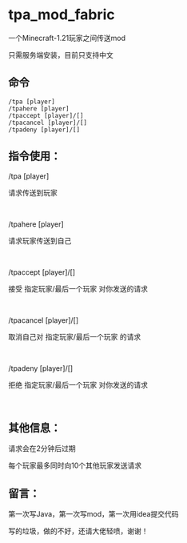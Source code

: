 # tpa_mod_fabric

一个Minecraft-1.21玩家之间传送mod

只需服务端安装，目前只支持中文

## 命令

```
/tpa [player]
/tpahere [player]
/tpaccept [player]/[]
/tpacancel [player]/[]
/tpadeny [player]/[]
```
## 指令使用：

/tpa [player]

请求传送到玩家

<br>

/tpahere [player]

请求玩家传送到自己

<br>

/tpaccept [player]/[]

接受 指定玩家/最后一个玩家 对你发送的请求

<br>

/tpacancel [player]/[]

取消自己对 指定玩家/最后一个玩家 的请求

<br>

/tpadeny [player]/[]

拒绝 指定玩家/最后一个玩家 对你发送的请求

<br>

## 其他信息：

请求会在2分钟后过期

每个玩家最多同时向10个其他玩家发送请求

## 留言：

第一次写Java，第一次写mod，第一次用idea提交代码

写的垃圾，做的不好，还请大佬轻喷，谢谢！
